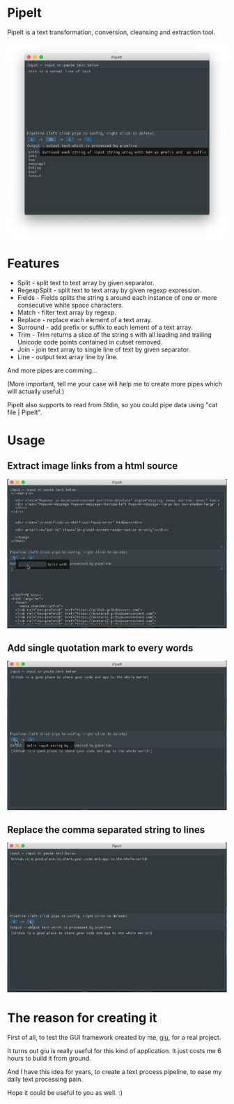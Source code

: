 # PipeIt

PipeIt is a text transformation, conversion, cleansing and extraction tool.

<img src="https://github.com/AllenDang/PipeIt/blob/master/screenshot/screenshot1.png" alt="PipeIt screen shot1"/>

# Features

- Split - split text to text array by given separator.
- RegexpSplit - split text to text array by given regexp expression.
- Fields - Fields splits the string s around each instance of one or more consecutive white space characters.
- Match - filter text array by regexp.
- Replace - replace each element of a text array.
- Surround - add prefix or suffix to each lement of a text array.
- Trim - Trim returns a slice of the string s with all leading and trailing Unicode code points contained in cutset removed.
- Join - join text array to single line of text by given separator.
- Line - output text array line by line.

And more pipes are comming...

(More important, tell me your case will help me to create more pipes which will actually useful.)

PipeIt also supports to read from Stdin, so you could pipe data using "cat file | PipeIt".

# Usage

## Extract image links from a html source

<img src="https://github.com/AllenDang/PipeIt/blob/master/screenshot/findimageurl.gif" alt="PipeIt demo to find image urls from html"/>

## Add single quotation mark to every words

<img src="https://github.com/AllenDang/PipeIt/blob/master/screenshot/addquotation.gif" alt="PipeIt demo to add single quotation"/>

## Replace the comma separated string to lines

<img src="https://github.com/AllenDang/PipeIt/blob/master/screenshot/commatolines.gif" alt="PipeIt demo to replace comma"/>

# The reason for creating it

First of all, to test the GUI framework created by me, [giu](https://github.com/AllenDang/giu), for a real project.

It turns out giu is really useful for this kind of application. It just costs me 6 hours to build it from ground.

And I have this idea for years, to create a text process pipeline, to ease my daily text processing pain.

Hope it could be useful to you as well. :)
